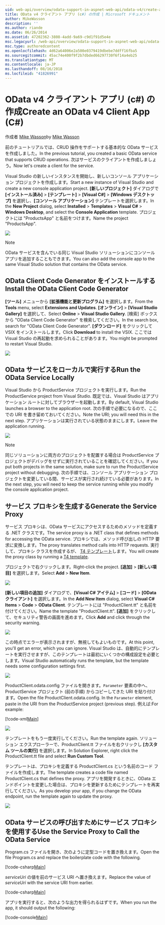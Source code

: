 ```yaml
---
uid: web-api/overview/odata-support-in-aspnet-web-api/odata-v4/create-an-odata-v4-client-app
title: OData v4 クライアント アプリ (c#) の作成 | Microsoft ドキュメント
author: MikeWasson
description: ''
ms.author: riande
ms.date: 06/26/2014
ms.assetid: 47202362-3808-4add-9a69-c9d1f91d5e4e
msc.legacyurl: /web-api/overview/odata-support-in-aspnet-web-api/odata-v4/create-an-odata-v4-client-app
msc.type: authoredcontent
ms.openlocfilehash: 4d62a64006e2a500e0379419dbebe7ddff16fba5
ms.sourcegitcommit: 45ac74e400f9f2b7dbded66297730f6f14a4eb25
ms.translationtype: MT
ms.contentlocale: ja-JP
ms.lasthandoff: 08/16/2018
ms.locfileid: "41826991"
---
```

<a name="create-an-odata-v4-client-app-c"></a><span data-ttu-id="6077a-102">OData v4 クライアント アプリ (c#) の作成</span><span class="sxs-lookup"><span data-stu-id="6077a-102">Create an OData v4 Client App (C#)</span></span>
====================
<span data-ttu-id="6077a-103">作成者 [Mike Wasson](https://github.com/MikeWasson)</span><span class="sxs-lookup"><span data-stu-id="6077a-103">by [Mike Wasson](https://github.com/MikeWasson)</span></span>

<span data-ttu-id="6077a-104">前のチュートリアルでは、CRUD 操作をサポートする基本的な OData サービスを作成しました。</span><span class="sxs-lookup"><span data-stu-id="6077a-104">In the previous tutorial, you created a basic OData service that supports CRUD operations.</span></span> <span data-ttu-id="6077a-105">次はサービスのクライアントを作成しましょう。</span><span class="sxs-lookup"><span data-stu-id="6077a-105">Now let's create a client for the service.</span></span>

<span data-ttu-id="6077a-106">Visual Studio の新しいインスタンスを開始し、新しいコンソール アプリケーション プロジェクトを作成します。</span><span class="sxs-lookup"><span data-stu-id="6077a-106">Start a new instance of Visual Studio and create a new console application project.</span></span> <span data-ttu-id="6077a-107">**[新しいプロジェクト]** ダイアログで **[インストール済み]** &gt; **[テンプレート]** &gt; **[Visual C#]** &gt; **[Windows デスクトップ]** を選択し、**[コンソール アプリケーション]** テンプレートを選択します。</span><span class="sxs-lookup"><span data-stu-id="6077a-107">In the **New Project** dialog, select **Installed** &gt; **Templates** &gt; **Visual C#** &gt; **Windows Desktop**, and select the **Console Application** template.</span></span> <span data-ttu-id="6077a-108">プロジェクトには &quot;ProductsApp&quot; と名前をつけます。</span><span class="sxs-lookup"><span data-stu-id="6077a-108">Name the project &quot;ProductsApp&quot;.</span></span>

![](create-an-odata-v4-client-app/_static/image1.png)

> [!NOTE]
> <span data-ttu-id="6077a-109">OData サービスを含んでいる同じ Visual Studio ソリューションにコンソール アプリを追加することもできます。</span><span class="sxs-lookup"><span data-stu-id="6077a-109">You can also add the console app to the same Visual Studio solution that contains the OData service.</span></span>


## <a name="install-the-odata-client-code-generator"></a><span data-ttu-id="6077a-110">OData Client Code Generator をインストールする</span><span class="sxs-lookup"><span data-stu-id="6077a-110">Install the OData Client Code Generator</span></span>

<span data-ttu-id="6077a-111">**[ツール]** メニューから **[拡張機能と更新プログラム]** を選択します。</span><span class="sxs-lookup"><span data-stu-id="6077a-111">From the **Tools** menu, select **Extensions and Updates**.</span></span> <span data-ttu-id="6077a-112">**[オンライン]** &gt; **[Visual Studio Gallery]** を選択して、</span><span class="sxs-lookup"><span data-stu-id="6077a-112">Select **Online** &gt; **Visual Studio Gallery**.</span></span> <span data-ttu-id="6077a-113">[検索] ボックスから &quot;OData Client Code Generator&quot; を検索してください。</span><span class="sxs-lookup"><span data-stu-id="6077a-113">In the search box, search for &quot;OData Client Code Generator&quot;.</span></span> <span data-ttu-id="6077a-114">**[ダウンロード]** をクリックして VSIX をインストールします。</span><span class="sxs-lookup"><span data-stu-id="6077a-114">Click **Download** to install the VSIX.</span></span> <span data-ttu-id="6077a-115">ここでは　Visual Studio の再起動を求められることがあります。</span><span class="sxs-lookup"><span data-stu-id="6077a-115">You might be prompted to restart Visual Studio.</span></span>

[![](create-an-odata-v4-client-app/_static/image3.png)](create-an-odata-v4-client-app/_static/image2.png)

## <a name="run-the-odata-service-locally"></a><span data-ttu-id="6077a-116">OData サービスをローカルで実行する</span><span class="sxs-lookup"><span data-stu-id="6077a-116">Run the OData Service Locally</span></span>

<span data-ttu-id="6077a-117">Visual Studio から ProductService プロジェクトを実行します。</span><span class="sxs-lookup"><span data-stu-id="6077a-117">Run the ProductService project from Visual Studio.</span></span> <span data-ttu-id="6077a-118">既定では、Visual Studio はアプリケーション ルートに対してブラウザーを起動します。</span><span class="sxs-lookup"><span data-stu-id="6077a-118">By default, Visual Studio launches a browser to the application root.</span></span> <span data-ttu-id="6077a-119">次の手順で必要になるので、ここでの URI を書き留めておいてください。</span><span class="sxs-lookup"><span data-stu-id="6077a-119">Note the URI; you will need this in the next step.</span></span> <span data-ttu-id="6077a-120">アプリケーションは実行されている状態のままにします。</span><span class="sxs-lookup"><span data-stu-id="6077a-120">Leave the application running.</span></span>

![](create-an-odata-v4-client-app/_static/image4.png)

> [!NOTE]
> <span data-ttu-id="6077a-121">同じソリューションに両方のプロジェクトを配置する場合は ProductService プロジェクトがデバッグをせずに実行されていることを確認してください。</span><span class="sxs-lookup"><span data-stu-id="6077a-121">If you put both projects in the same solution, make sure to run the ProductService project without debugging.</span></span> <span data-ttu-id="6077a-122">次の手順では、コンソール アプリケーション プロジェクトを変更している間、サービスが実行され続けている必要があります。</span><span class="sxs-lookup"><span data-stu-id="6077a-122">In the next step, you will need to keep the service running while you modify the console application project.</span></span>


## <a name="generate-the-service-proxy"></a><span data-ttu-id="6077a-123">サービス プロキシを生成する</span><span class="sxs-lookup"><span data-stu-id="6077a-123">Generate the Service Proxy</span></span>

<span data-ttu-id="6077a-124">サービス プロキシは、OData サービスにアクセスするためのメソッドを定義する .NET クラスです。</span><span class="sxs-lookup"><span data-stu-id="6077a-124">The service proxy is a .NET class that defines methods for accessing the OData service.</span></span> <span data-ttu-id="6077a-125">プロキシでは、メソッド呼び出しの HTTP 要求に変換します。</span><span class="sxs-lookup"><span data-stu-id="6077a-125">The proxy translates method calls into HTTP requests.</span></span> <span data-ttu-id="6077a-126">実行して、プロキシ クラスを作成するが、 [T4 テンプレート](https://msdn.microsoft.com/library/bb126445.aspx)します。</span><span class="sxs-lookup"><span data-stu-id="6077a-126">You will create the proxy class by running a [T4 template](https://msdn.microsoft.com/library/bb126445.aspx).</span></span>

<span data-ttu-id="6077a-127">プロジェクトで右クリックします。</span><span class="sxs-lookup"><span data-stu-id="6077a-127">Right-click the project.</span></span> <span data-ttu-id="6077a-128">**[追加]** &gt; **[新しい項目]** を選択します。</span><span class="sxs-lookup"><span data-stu-id="6077a-128">Select **Add** &gt; **New Item**.</span></span>

![](create-an-odata-v4-client-app/_static/image5.png)

<span data-ttu-id="6077a-129">**[新しい項目の追加]** ダイアログで、**[Visual C# アイテム]** &gt; **[コード]** &gt; **[OData クライアント]** を選択します。</span><span class="sxs-lookup"><span data-stu-id="6077a-129">In the **Add New Item** dialog, select **Visual C# Items** &gt; **Code** &gt; **OData Client**.</span></span> <span data-ttu-id="6077a-130">テンプレートには &quot;ProductClient.tt&quot; と名前を付けてください。</span><span class="sxs-lookup"><span data-stu-id="6077a-130">Name the template &quot;ProductClient.tt&quot;.</span></span> <span data-ttu-id="6077a-131">**[追加]** をクリックして、セキュリティ警告の画面を進めます。</span><span class="sxs-lookup"><span data-stu-id="6077a-131">Click **Add** and click through the security warning.</span></span>

[![](create-an-odata-v4-client-app/_static/image7.png)](create-an-odata-v4-client-app/_static/image6.png)

<span data-ttu-id="6077a-132">この時点でエラーが表示されますが、無視してもよいものです。</span><span class="sxs-lookup"><span data-stu-id="6077a-132">At this point, you'll get an error, which you can ignore.</span></span> <span data-ttu-id="6077a-133">Visual Studio は、自動的にテンプレートを実行させますが、このテンプレートは最初にいくつかの構成設定を必要とします。</span><span class="sxs-lookup"><span data-stu-id="6077a-133">Visual Studio automatically runs the template, but the template needs some configuration settings first.</span></span>

[![](create-an-odata-v4-client-app/_static/image9.png)](create-an-odata-v4-client-app/_static/image8.png)

<span data-ttu-id="6077a-134">ProductClient.odata.config ファイルを開きます。`Parameter` 要素の中へ、ProductService プロジェクト (前の手順) からコピーしてきた URI を貼り付けます。</span><span class="sxs-lookup"><span data-stu-id="6077a-134">Open the file ProductClient.odata.config. In the `Parameter` element, paste in the URI from the ProductService project (previous step).</span></span> <span data-ttu-id="6077a-135">例えば:</span><span class="sxs-lookup"><span data-stu-id="6077a-135">For example:</span></span>

[!code-xml[Main](create-an-odata-v4-client-app/samples/sample1.xml)]

[![](create-an-odata-v4-client-app/_static/image11.png)](create-an-odata-v4-client-app/_static/image10.png)

<span data-ttu-id="6077a-136">テンプレートをもう一度実行してください。</span><span class="sxs-lookup"><span data-stu-id="6077a-136">Run the template again.</span></span> <span data-ttu-id="6077a-137">ソリューション エクスプローラーで、ProductClient.tt ファイルを右クリックし **[カスタム ツールの実行]** を選択します。</span><span class="sxs-lookup"><span data-stu-id="6077a-137">In Solution Explorer, right click the ProductClient.tt file and select **Run Custom Tool**.</span></span>

<span data-ttu-id="6077a-138">テンプレートは、プロキシを定義する ProductClient.cs という名前のコード ファイルを作成します。</span><span class="sxs-lookup"><span data-stu-id="6077a-138">The template creates a code file named ProductClient.cs that defines the proxy.</span></span> <span data-ttu-id="6077a-139">アプリを開発するときに、OData エンドポイントを変更した場合は、プロキシを更新するためにテンプレートを再実行してください。</span><span class="sxs-lookup"><span data-stu-id="6077a-139">As you develop your app, if you change the OData endpoint, run the template again to update the proxy.</span></span>

![](create-an-odata-v4-client-app/_static/image12.png)

## <a name="use-the-service-proxy-to-call-the-odata-service"></a><span data-ttu-id="6077a-140">OData サービスの呼び出すためにサービス プロキシを使用する</span><span class="sxs-lookup"><span data-stu-id="6077a-140">Use the Service Proxy to Call the OData Service</span></span>

<span data-ttu-id="6077a-141">Program.cs ファイルを開き、次のように定型コードを置き換えます。</span><span class="sxs-lookup"><span data-stu-id="6077a-141">Open the file Program.cs and replace the boilerplate code with the following.</span></span>

[!code-csharp[Main](create-an-odata-v4-client-app/samples/sample2.cs)]

<span data-ttu-id="6077a-142">*serviceUri* の値を前のサービス URI へ置き換えます。</span><span class="sxs-lookup"><span data-stu-id="6077a-142">Replace the value of *serviceUri* with the service URI from earlier.</span></span>

[!code-csharp[Main](create-an-odata-v4-client-app/samples/sample3.cs)]

<span data-ttu-id="6077a-143">アプリを実行すると、次のような出力を得られるはずです。</span><span class="sxs-lookup"><span data-stu-id="6077a-143">When you run the app, it should output the following:</span></span>

[!code-console[Main](create-an-odata-v4-client-app/samples/sample4.cmd)]
